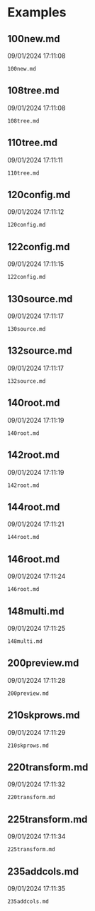 # Examples

## 100new.md
09/01/2024 17:11:08

```{.include }
100new.md
```

## 108tree.md
09/01/2024 17:11:08

```{.include }
108tree.md
```

## 110tree.md
09/01/2024 17:11:11

```{.include }
110tree.md
```

## 120config.md
09/01/2024 17:11:12

```{.include }
120config.md
```

## 122config.md
09/01/2024 17:11:15

```{.include }
122config.md
```

## 130source.md
09/01/2024 17:11:17

```{.include }
130source.md
```

## 132source.md
09/01/2024 17:11:17

```{.include }
132source.md
```

## 140root.md
09/01/2024 17:11:19

```{.include }
140root.md
```

## 142root.md
09/01/2024 17:11:19

```{.include }
142root.md
```

## 144root.md
09/01/2024 17:11:21

```{.include }
144root.md
```

## 146root.md
09/01/2024 17:11:24

```{.include }
146root.md
```

## 148multi.md
09/01/2024 17:11:25

```{.include }
148multi.md
```

## 200preview.md
09/01/2024 17:11:28

```{.include }
200preview.md
```

## 210skprows.md
09/01/2024 17:11:29

```{.include }
210skprows.md
```

## 220transform.md
09/01/2024 17:11:32

```{.include }
220transform.md
```

## 225transform.md
09/01/2024 17:11:34

```{.include }
225transform.md
```

## 235addcols.md
09/01/2024 17:11:35

```{.include }
235addcols.md
```

